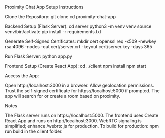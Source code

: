 Proximity Chat App
Setup Instructions

Clone the Repository:
git clone <repository-url>
cd proximity-chat-app


Backend Setup (Flask Server):
cd server
python3 -m venv venv
source venv/bin/activate
pip install -r requirements.txt


Generate Self-Signed Certificates:
mkdir cert
openssl req -x509 -newkey rsa:4096 -nodes -out cert/server.crt -keyout cert/server.key -days 365


Run Flask Server:
python app.py


Frontend Setup (Create React App):
cd ../client
npm install
npm start


Access the App:

Open http://localhost:3000 in a browser.
Allow geolocation permissions.
Trust the self-signed certificate for https://localhost:5000 if prompted.
The app will search for or create a room based on proximity.



Notes

The Flask server runs on https://localhost:5000.
The frontend uses Create React App and runs on http://localhost:3000.
WebRTC signaling is simplified; enhance /webrtc.js for production.
To build for production: npm run build in the client folder.
